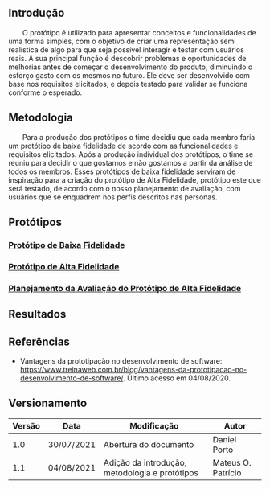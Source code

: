 
## Introdução

&emsp;&emsp;O protótipo é utilizado para apresentar conceitos e funcionalidades de uma forma simples, com o objetivo de criar uma representação semi realística de algo para que seja possível interagir e testar com usuários reais. A sua principal função é descobrir problemas e oportunidades de melhorias antes de começar o desenvolvimento do produto, diminuindo o esforço gasto com os mesmos no futuro. Ele deve ser desenvolvido com base nos requisitos elicitados, e depois testado para validar se funciona conforme o esperado.

## Metodologia

&emsp;&emsp;Para a produção dos protótipos o time decidiu que cada membro faria um protótipo de baixa fidelidade de acordo com as funcionalidades e requisitos elicitados. Após a produção individual dos protótipos, o time se reuniu para decidir o que gostamos e não gostamos a partir da análise de todos os membros. Esses protótipos de baixa fidelidade serviram de inspiração para a criação do protótipo de Alta Fidelidade, protótipo este que será testado, de acordo com o nosso planejamento de avaliação, com usuários que se enquadrem nos perfis descritos nas personas.

## Protótipos

### [Protótipo de Baixa Fidelidade](prototipo-baixa.md)

### [Protótipo de Alta Fidelidade](prototipo-alta.md)

### [Planejamento da Avaliação do Protótipo de Alta Fidelidade](plan-test.md)

## Resultados

## Referências

- Vantagens da prototipação no desenvolvimento de software: https://www.treinaweb.com.br/blog/vantagens-da-prototipacao-no-desenvolvimento-de-software/. Último acesso em 04/08/2020.

## Versionamento
| Versão | Data | Modificação | Autor |
|--|--|--|--|
|1.0|30/07/2021| Abertura do documento | Daniel Porto |
|1.1|04/08/2021| Adição da introdução, metodologia e protótipos | Mateus O. Patrício |

